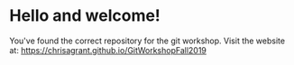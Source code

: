 # Hello and welcome!

You've found the correct repository for the git workshop. Visit the website at: https://chrisagrant.github.io/GitWorkshopFall2019
